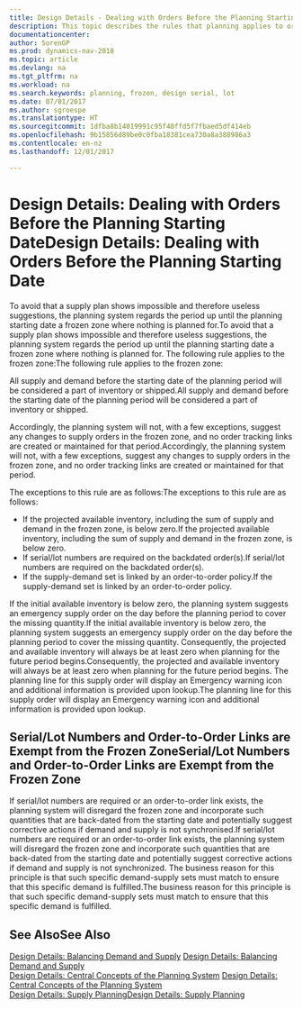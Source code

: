 ```yaml
---
title: Design Details - Dealing with Orders Before the Planning Starting Date
description: This topic describes the rules that planning applies to orders in the frozen zone.
documentationcenter: 
author: SorenGP
ms.prod: dynamics-nav-2018
ms.topic: article
ms.devlang: na
ms.tgt_pltfrm: na
ms.workload: na
ms.search.keywords: planning, frozen, design serial, lot
ms.date: 07/01/2017
ms.author: sgroespe
ms.translationtype: HT
ms.sourcegitcommit: 1dfba8b14019991c95f40ffd5f7fbaed5df414eb
ms.openlocfilehash: 9b15856d89be0c0fba18381cea730a8a388986a3
ms.contentlocale: en-nz
ms.lasthandoff: 12/01/2017

---
```

# <a name="design-details-dealing-with-orders-before-the-planning-starting-date"></a><span data-ttu-id="4cf99-103">Design Details: Dealing with Orders Before the Planning Starting Date</span><span class="sxs-lookup"><span data-stu-id="4cf99-103">Design Details: Dealing with Orders Before the Planning Starting Date</span></span>
<span data-ttu-id="4cf99-104">To avoid that a supply plan shows impossible and therefore useless suggestions, the planning system regards the period up until the planning starting date a frozen zone where nothing is planned for.</span><span class="sxs-lookup"><span data-stu-id="4cf99-104">To avoid that a supply plan shows impossible and therefore useless suggestions, the planning system regards the period up until the planning starting date a frozen zone where nothing is planned for.</span></span> <span data-ttu-id="4cf99-105">The following rule applies to the frozen zone:</span><span class="sxs-lookup"><span data-stu-id="4cf99-105">The following rule applies to the frozen zone:</span></span>  
  
<span data-ttu-id="4cf99-106">All supply and demand before the starting date of the planning period will be considered a part of inventory or shipped.</span><span class="sxs-lookup"><span data-stu-id="4cf99-106">All supply and demand before the starting date of the planning period will be considered a part of inventory or shipped.</span></span>  
  
<span data-ttu-id="4cf99-107">Accordingly, the planning system will not, with a few exceptions, suggest any changes to supply orders in the frozen zone, and no order tracking links are created or maintained for that period.</span><span class="sxs-lookup"><span data-stu-id="4cf99-107">Accordingly, the planning system will not, with a few exceptions, suggest any changes to supply orders in the frozen zone, and no order tracking links are created or maintained for that period.</span></span>  
  
<span data-ttu-id="4cf99-108">The exceptions to this rule are as follows:</span><span class="sxs-lookup"><span data-stu-id="4cf99-108">The exceptions to this rule are as follows:</span></span>  
  
* <span data-ttu-id="4cf99-109">If the projected available inventory, including the sum of supply and demand in the frozen zone, is below zero.</span><span class="sxs-lookup"><span data-stu-id="4cf99-109">If the projected available inventory, including the sum of supply and demand in the frozen zone, is below zero.</span></span>  
* <span data-ttu-id="4cf99-110">If serial/lot numbers are required on the backdated order(s).</span><span class="sxs-lookup"><span data-stu-id="4cf99-110">If serial/lot numbers are required on the backdated order(s).</span></span>  
* <span data-ttu-id="4cf99-111">If the supply-demand set is linked by an order-to-order policy.</span><span class="sxs-lookup"><span data-stu-id="4cf99-111">If the supply-demand set is linked by an order-to-order policy.</span></span>  
  
<span data-ttu-id="4cf99-112">If the initial available inventory is below zero, the planning system suggests an emergency supply order on the day before the planning period to cover the missing quantity.</span><span class="sxs-lookup"><span data-stu-id="4cf99-112">If the initial available inventory is below zero, the planning system suggests an emergency supply order on the day before the planning period to cover the missing quantity.</span></span> <span data-ttu-id="4cf99-113">Consequently, the projected and available inventory will always be at least zero when planning for the future period begins.</span><span class="sxs-lookup"><span data-stu-id="4cf99-113">Consequently, the projected and available inventory will always be at least zero when planning for the future period begins.</span></span> <span data-ttu-id="4cf99-114">The planning line for this supply order will display an Emergency warning icon and additional information is provided upon lookup.</span><span class="sxs-lookup"><span data-stu-id="4cf99-114">The planning line for this supply order will display an Emergency warning icon and additional information is provided upon lookup.</span></span>  
  
## <a name="seriallot-numbers-and-order-to-order-links-are-exempt-from-the-frozen-zone"></a><span data-ttu-id="4cf99-115">Serial/Lot Numbers and Order-to-Order Links are Exempt from the Frozen Zone</span><span class="sxs-lookup"><span data-stu-id="4cf99-115">Serial/Lot Numbers and Order-to-Order Links are Exempt from the Frozen Zone</span></span>  
<span data-ttu-id="4cf99-116">If serial/lot numbers are required or an order-to-order link exists, the planning system will disregard the frozen zone and incorporate such quantities that are back-dated from the starting date and potentially suggest corrective actions if demand and supply is not synchronised.</span><span class="sxs-lookup"><span data-stu-id="4cf99-116">If serial/lot numbers are required or an order-to-order link exists, the planning system will disregard the frozen zone and incorporate such quantities that are back-dated from the starting date and potentially suggest corrective actions if demand and supply is not synchronized.</span></span> <span data-ttu-id="4cf99-117">The business reason for this principle is that such specific demand-supply sets must match to ensure that this specific demand is fulfilled.</span><span class="sxs-lookup"><span data-stu-id="4cf99-117">The business reason for this principle is that such specific demand-supply sets must match to ensure that this specific demand is fulfilled.</span></span>  
  
## <a name="see-also"></a><span data-ttu-id="4cf99-118">See Also</span><span class="sxs-lookup"><span data-stu-id="4cf99-118">See Also</span></span>  
<span data-ttu-id="4cf99-119">[Design Details: Balancing Demand and Supply](design-details-balancing-demand-and-supply.md) </span><span class="sxs-lookup"><span data-stu-id="4cf99-119">[Design Details: Balancing Demand and Supply](design-details-balancing-demand-and-supply.md) </span></span>  
<span data-ttu-id="4cf99-120">[Design Details: Central Concepts of the Planning System](design-details-central-concepts-of-the-planning-system.md) </span><span class="sxs-lookup"><span data-stu-id="4cf99-120">[Design Details: Central Concepts of the Planning System](design-details-central-concepts-of-the-planning-system.md) </span></span>  
[<span data-ttu-id="4cf99-121">Design Details: Supply Planning</span><span class="sxs-lookup"><span data-stu-id="4cf99-121">Design Details: Supply Planning</span></span>](design-details-supply-planning.md)
